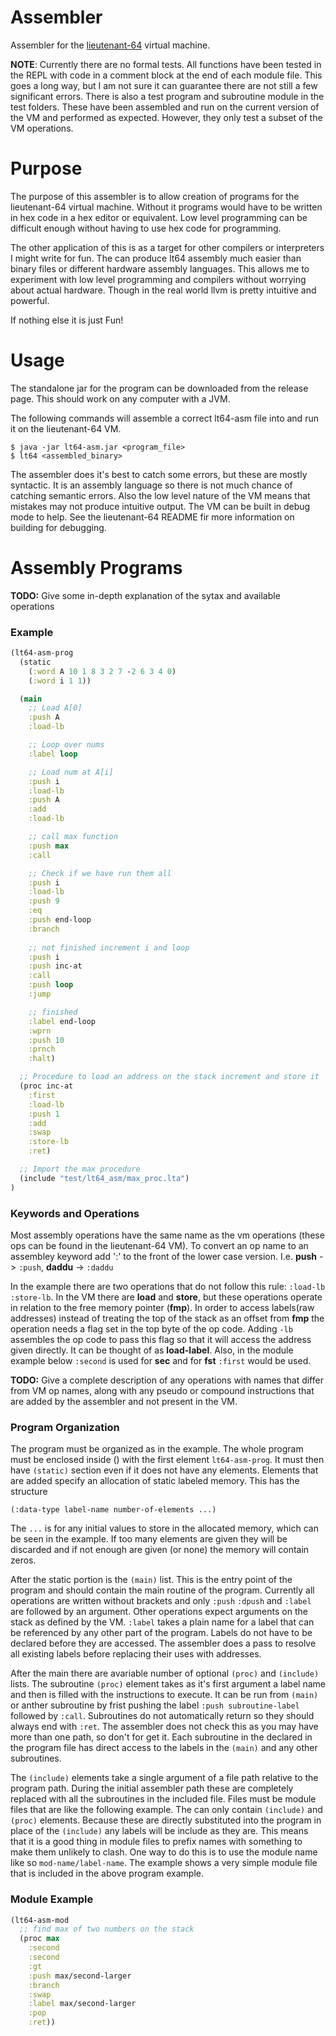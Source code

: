 # Assembler

Assembler for the [lieutenant-64](https://github.com/strinsberg/lieutenant-64) virtual machine.

**NOTE**: Currently there are no formal tests. All functions have been tested in the REPL with code in a comment block at the end of each module file. This goes a long way, but I am not sure it can guarantee there are not still a few significant errors. There is also a test program and subroutine module in the test folders. These have been assembled and run on the current version of the VM and performed as expected. However, they only test a subset of the VM operations.

# Purpose

The purpose of this assembler is to allow creation of programs for the lieutenant-64 virtual machine. Without it programs would have to be written in hex code in a hex editor or equivalent. Low level programming can be difficult enough without having to use hex code for programming.

The other application of this is as a target for other compilers or interpreters I might write for fun. The can produce lt64 assembly much easier than binary files or different hardware assembly languages. This allows me to experiment with low level programming and compilers without worrying about actual hardware. Though in the real world llvm is pretty intuitive and powerful.

If nothing else it is just Fun!

# Usage

The standalone jar for the program can be downloaded from the release page. This should work on any computer with a JVM.

The following commands will assemble a correct lt64-asm file into and run it on the lieutenant-64 VM.

```
$ java -jar lt64-asm.jar <program_file>
$ lt64 <assembled_binary>
```

The assembler does it's best to catch some errors, but these are mostly syntactic. It is an assembly language so there is not much chance of catching semantic errors. Also the low level nature of the VM means that mistakes may not produce intuitive output. The VM can be built in debug mode to help. See the lieutenant-64 README fir more information on building for debugging.

# Assembly Programs

**TODO:** Give some in-depth explanation of the sytax and available operations

### Example

```clojure
(lt64-asm-prog
  (static
    (:word A 10 1 8 3 2 7 -2 6 3 4 0)
    (:word i 1 1))

  (main
    ;; Load A[0]
    :push A
    :load-lb

    ;; Loop over nums
    :label loop

    ;; Load num at A[i]
    :push i
    :load-lb
    :push A
    :add
    :load-lb

    ;; call max function
    :push max
    :call

    ;; Check if we have run them all
    :push i
    :load-lb
    :push 9
    :eq
    :push end-loop
    :branch
    
    ;; not finished increment i and loop
    :push i
    :push inc-at
    :call
    :push loop
    :jump

    ;; finished
    :label end-loop
    :wprn
    :push 10
    :prnch
    :halt)

  ;; Procedure to load an address on the stack increment and store it
  (proc inc-at
    :first
    :load-lb
    :push 1
    :add
    :swap
    :store-lb
    :ret)

  ;; Import the max procedure
  (include "test/lt64_asm/max_proc.lta")
)
```

### Keywords and Operations

Most assembly operations have the same name as the vm operations
(these ops can be found in the lieutenant-64 VM). To convert an op name to an
assembley keyword add ':' to the front of the lower case version.
I.e. **push** -> `:push`, **daddu** -> `:daddu`

In the example there are two operations that do not follow this
rule: `:load-lb` `:store-lb`. In the VM there are **load** and **store**,
but these operations operate in relation to the free memory pointer (**fmp**).
In order to access labels(raw addresses) instead of treating the top of the
stack as an offset from **fmp** the operation needs a flag set in the top byte
of the op code. Adding `-lb` assembles the op code to pass this flag so that
it will access the address given directly. It can be thought of as **load-label**.
Also, in the module example below `:second` is used for **sec** and for **fst**
`:first` would be used.

**TODO:** Give a complete description of any operations with names that
differ from VM op names, along with any pseudo or compound instructions that
are added by the assembler and not present in the VM.

### Program Organization

The program must be organized as in the example. The whole program must be
enclosed inside () with the first element `lt64-asm-prog`. It must then have
`(static)` section even if it does not have any elements. Elements that are
added specify an allocation of static labeled memory. This has the structure
```
(:data-type label-name number-of-elements ...)
```
The `...` is for any initial values to store in the allocated memory, which
can be seen in the example. If too many elements are given they will be discarded
and if not enough are given (or none) the memory will contain zeros.

After the static portion is the `(main)` list. This is the entry point of the
program and should contain the main routine of the program. Currently all
operations are written without brackets and only `:push` `:dpush` and `:label`
are followed by an argument. Other operations expect arguments on the stack
as defined by the VM. `:label` takes a plain name for a label that can be
referenced by any other part of the program. Labels do not have to be declared
before they are accessed. The assembler does a pass to resolve all existing
labels before replacing their uses with addresses.

After the main there are avariable number of optional `(proc)` and `(include)`
lists. The subroutine `(proc)` element takes as it's first argument a label
name and then is filled with the instructions to execute. It can be run
from `(main)` or anther subroutine by frist pushing the label
`:push subroutine-label` followed by `:call`. Subroutines do not automatically
return so they should always end with `:ret`. The assembler does not check this
as you may have more than one path, so don't for get it. Each subroutine in the
declared in the program file has direct access to the labels in the `(main)` and
any other subroutines.

The `(include)` elements take a single argument of a file path relative to the
program path. During the initial assembler path these are completely replaced
with all the subroutines in the included file. Files must be module files that
are like the following example. The can only contain `(include)` and `(proc)`
elements. Because these are directly substituted into the program in place of
the `(include)` any labels will be include as they are. This means that it is
a good thing in module files to prefix names with something to make them
unlikely to clash. One way to do this is to use the module name like so
`mod-name/label-name`. The example shows a very simple module file that is
included in the above program example.

### Module Example
```clojure
(lt64-asm-mod
  ;; find max of two numbers on the stack
  (proc max
    :second
    :second
    :gt
    :push max/second-larger
    :branch
    :swap
    :label max/second-larger
    :pop
    :ret))
```

